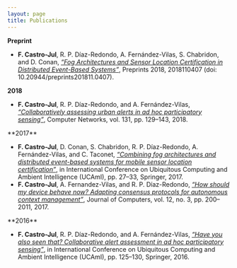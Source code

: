 ```yaml
---
layout: page
title: Publications
---
```

**Preprint** 
 <ul style="list-style-type:disc">
  <li> <b>F. Castro-Jul</b>, R. P. Díaz-Redondo, A. Fernández-Vilas, S. Chabridon, and D. Conan, <a href="https://www.preprints.org/manuscript/201811.0407"><i>“Fog Architectures and Sensor Location Certification in Distributed Event-Based Systems”</i></a>, Preprints 2018, 2018110407 (doi: 10.20944/preprints201811.0407).  </li>
</ul>


**2018** 
 <ul style="list-style-type:disc">
  <li> <b>F. Castro-Jul</b>, R. P. Díaz-Redondo, and A. Fernández-Vilas, <a href="https://www.sciencedirect.com/science/article/pii/S1389128617304267"><i>“Collaboratively assessing urban alerts in ad hoc participatory sensing”</i></a>, Computer Networks, vol. 131, pp. 129–143, 2018. </li>
</ul> 
**2017**
<ul style="list-style-type:disc">
  <li> <b>F. Castro-Jul</b>, D. Conan, S. Chabridon, R. P. Díaz-Redondo, A. Fernández-Vilas, and C. Taconet, <a href="https://rdcu.be/8MAr"><i>“Combining fog architectures and distributed event-based systems for mobile sensor location certification”</i></a>, in International Conference on Ubiquitous Computing and Ambient Intelligence (UCAmI), pp. 27–33, Springer, 2017. </li>
  <li> <b>F. Castro-Jul</b>, A. Fernandez-Vilas, and R. P. Díaz-Redondo, <a href="http://www.jcomputers.us/index.php?m=content&c=index&a=show&catid=185&id=2695"><i>“How should my device behave now? Adapting consensus protocols for autonomous context management”</i></a>, Journal of Computers, vol. 12, no. 3, pp. 200–2011, 2017.</li>
</ul>
**2016** 
 <ul style="list-style-type:disc">
  <li> <b>F. Castro-Jul</b>, R. P. Díaz-Redondo, and A. Fernández-Vilas, <a href="https://link.springer.com/chapter/10.1007/978-3-319-48799-1_15"><i>“Have you also seen that? Collaborative alert assessment in ad hoc participatory sensing”</i></a>, in International Conference on Ubiquitous Computing and Ambient Intelligence (UCAmI), pp. 125–130, Springer, 2016. </li>
</ul> 


